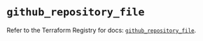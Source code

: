 # `github_repository_file`

Refer to the Terraform Registry for docs: [`github_repository_file`](https://registry.terraform.io/providers/integrations/github/6.2.3/docs/resources/repository_file).
